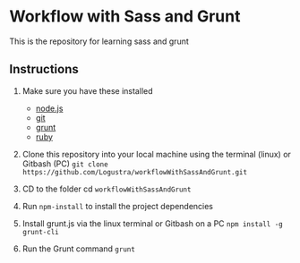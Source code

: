 # Workflow with Sass and Grunt
This is the repository for learning sass and grunt

## Instructions

1. Make sure you have these installed
	- [node.js](http://nodejs.org/)
	- [git](http://git-scm.com/)
	- [grunt](http://gruntjs.com/)
	- [ruby](https://www.ruby-lang.org/)

2. Clone this repository into your local machine using the terminal (linux) or Gitbash (PC) `git clone https://github.com/Logustra/workflowWithSassAndGrunt.git`
3. CD to the folder cd `workflowWithSassAndGrunt`
4. Run `npm-install` to install the project dependencies
5. Install grunt.js via the linux terminal or Gitbash on a PC `npm install -g grunt-cli`
5. Run the Grunt command `grunt`

